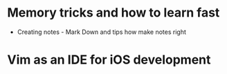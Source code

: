 # Memory tricks and how to learn fast
* Creating notes - Mark Down and tips how make notes right

# Vim as an IDE for iOS development
